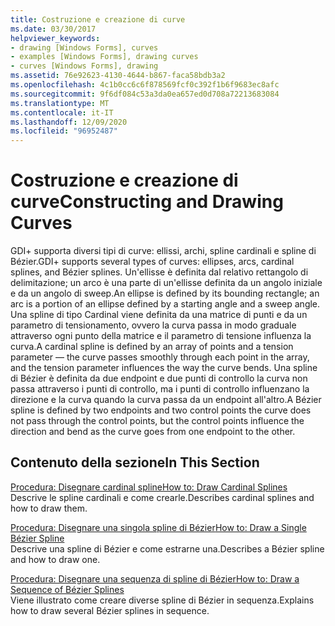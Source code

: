 ```yaml
---
title: Costruzione e creazione di curve
ms.date: 03/30/2017
helpviewer_keywords:
- drawing [Windows Forms], curves
- examples [Windows Forms], drawing curves
- curves [Windows Forms], drawing
ms.assetid: 76e92623-4130-4644-b867-faca58bdb3a2
ms.openlocfilehash: 4c1b0cc6c6f878569fcf0c392f1b6f9683ec8afc
ms.sourcegitcommit: 9f6df084c53a3da0ea657ed0d708a72213683084
ms.translationtype: MT
ms.contentlocale: it-IT
ms.lasthandoff: 12/09/2020
ms.locfileid: "96952487"
---
```

# <a name="constructing-and-drawing-curves"></a><span data-ttu-id="a5fcf-102">Costruzione e creazione di curve</span><span class="sxs-lookup"><span data-stu-id="a5fcf-102">Constructing and Drawing Curves</span></span>
<span data-ttu-id="a5fcf-103">GDI+ supporta diversi tipi di curve: ellissi, archi, spline cardinali e spline di Bézier.</span><span class="sxs-lookup"><span data-stu-id="a5fcf-103">GDI+ supports several types of curves: ellipses, arcs, cardinal splines, and Bézier splines.</span></span> <span data-ttu-id="a5fcf-104">Un'ellisse è definita dal relativo rettangolo di delimitazione; un arco è una parte di un'ellisse definita da un angolo iniziale e da un angolo di sweep.</span><span class="sxs-lookup"><span data-stu-id="a5fcf-104">An ellipse is defined by its bounding rectangle; an arc is a portion of an ellipse defined by a starting angle and a sweep angle.</span></span> <span data-ttu-id="a5fcf-105">Una spline di tipo Cardinal viene definita da una matrice di punti e da un parametro di tensionamento, ovvero la curva passa in modo graduale attraverso ogni punto della matrice e il parametro di tensione influenza la curva.</span><span class="sxs-lookup"><span data-stu-id="a5fcf-105">A cardinal spline is defined by an array of points and a tension parameter — the curve passes smoothly through each point in the array, and the tension parameter influences the way the curve bends.</span></span> <span data-ttu-id="a5fcf-106">Una spline di Bézier è definita da due endpoint e due punti di controllo la curva non passa attraverso i punti di controllo, ma i punti di controllo influenzano la direzione e la curva quando la curva passa da un endpoint all'altro.</span><span class="sxs-lookup"><span data-stu-id="a5fcf-106">A Bézier spline is defined by two endpoints and two control points  the curve does not pass through the control points, but the control points influence the direction and bend as the curve goes from one endpoint to the other.</span></span>  
  
## <a name="in-this-section"></a><span data-ttu-id="a5fcf-107">Contenuto della sezione</span><span class="sxs-lookup"><span data-stu-id="a5fcf-107">In This Section</span></span>  
 [<span data-ttu-id="a5fcf-108">Procedura: Disegnare cardinal spline</span><span class="sxs-lookup"><span data-stu-id="a5fcf-108">How to: Draw Cardinal Splines</span></span>](how-to-draw-cardinal-splines.md)  
 <span data-ttu-id="a5fcf-109">Descrive le spline cardinali e come crearle.</span><span class="sxs-lookup"><span data-stu-id="a5fcf-109">Describes cardinal splines and how to draw them.</span></span>  
  
 [<span data-ttu-id="a5fcf-110">Procedura: Disegnare una singola spline di Bézier</span><span class="sxs-lookup"><span data-stu-id="a5fcf-110">How to: Draw a Single Bézier Spline</span></span>](how-to-draw-a-single-bezier-spline.md)  
 <span data-ttu-id="a5fcf-111">Descrive una spline di Bézier e come estrarne una.</span><span class="sxs-lookup"><span data-stu-id="a5fcf-111">Describes a Bézier spline and how to draw one.</span></span>  
  
 [<span data-ttu-id="a5fcf-112">Procedura: Disegnare una sequenza di spline di Bézier</span><span class="sxs-lookup"><span data-stu-id="a5fcf-112">How to: Draw a Sequence of Bézier Splines</span></span>](how-to-draw-a-sequence-of-bezier-splines.md)  
 <span data-ttu-id="a5fcf-113">Viene illustrato come creare diverse spline di Bézier in sequenza.</span><span class="sxs-lookup"><span data-stu-id="a5fcf-113">Explains how to draw several Bézier splines in sequence.</span></span>
